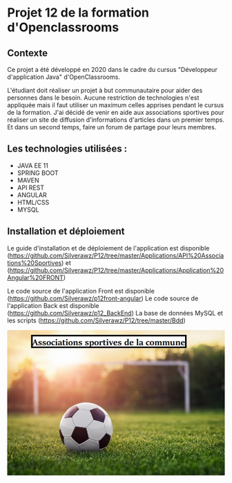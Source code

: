 # Projet 12 de la formation d'Openclassrooms

## Contexte
Ce projet a été développé en 2020 dans le cadre du cursus "Développeur d'application Java" d'OpenClassrooms.

L'étudiant doit réaliser un projet à but communautaire pour aider des personnes dans le besoin. Aucune restriction de technologies n'est appliquée mais il faut utiliser un maximum
celles apprises pendant le cursus de la formation.
J'ai décidé de venir en aide aux associations sportives pour réaliser un site de diffusion d'informations d'articles dans un premier temps.
Et dans un second temps, faire un forum de partage pour leurs membres.

## Les technologies utilisées :
 
 * JAVA EE 11
 * SPRING BOOT
 * MAVEN
 * API REST
 * ANGULAR
 * HTML/CSS
 * MYSQL



## Installation et déploiement

Le guide d'installation et de déploiement de l'application est disponible (https://github.com/Silverawz/P12/tree/master/Applications/API%20Associations%20Sportives) et 
(https://github.com/Silverawz/P12/tree/master/Applications/Application%20Angular%20FRONT)

Le code source de l'application Front est disponible (https://github.com/Silverawz/p12front-angular)
Le code source de l'application Back est disponible (https://github.com/Silverawz/p12_BackEnd)
La base de données MySQL et les scripts (https://github.com/Silverawz/P12/tree/master/Bdd)


 ![Optional Text](https://github.com/Silverawz/P12/blob/master/associations_sport.jpg)
